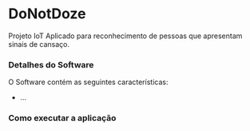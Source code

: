 # DoNotDoze
Projeto IoT Aplicado para reconhecimento de pessoas que apresentam sinais de cansaço.
### Detalhes do Software
O Software contém as seguintes características:  
* ...
### Como executar a aplicação
